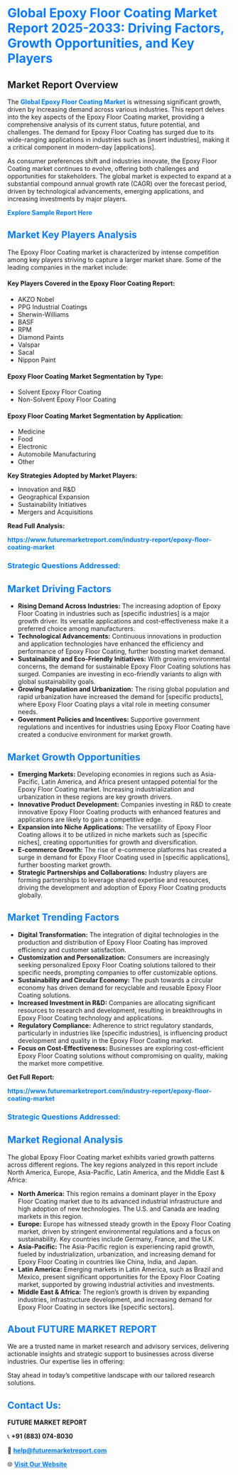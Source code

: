 <h1 style="color: #007BFF;">Global Epoxy Floor Coating Market Report 2025-2033: Driving Factors, Growth Opportunities, and Key Players</h1>

<section id="overview">
<h2>Market Report Overview</h2>
<p>The <a href="https://www.futuremarketreport.com/industry-report/epoxy-floor-coating-market" style="color: #007BFF; text-decoration: none;"><strong>Global Epoxy Floor Coating Market</strong></a> is witnessing significant growth, driven by increasing demand across various industries. This report delves into the key aspects of the Epoxy Floor Coating market, providing a comprehensive analysis of its current status, future potential, and challenges. The demand for Epoxy Floor Coating has surged due to its wide-ranging applications in industries such as [insert industries], making it a critical component in modern-day [applications].</p>
<p>As consumer preferences shift and industries innovate, the Epoxy Floor Coating market continues to evolve, offering both challenges and opportunities for stakeholders. The global market is expected to expand at a substantial compound annual growth rate (CAGR) over the forecast period, driven by technological advancements, emerging applications, and increasing investments by major players.</p>
</section>

<section id="overview">
<p><a href="https://www.futuremarketreport.com/request-sample/reportId=50509" style="color: #007BFF; text-decoration: none;"><strong>Explore Sample Report Here</strong></a></p>
</section>

<section id="key-players">
<h2 style="color: #007BFF;">Market Key Players Analysis</h2>
<p>The Epoxy Floor Coating market is characterized by intense competition among key players striving to capture a larger market share. Some of the leading companies in the market include:</p>
<h4>Key Players Covered in the Epoxy Floor Coating Report:</h4>
<ul><li>AKZO Nobel</li><li>PPG Industrial Coatings</li><li>Sherwin-Williams</li><li>BASF</li><li>RPM</li><li>Diamond Paints</li><li>Valspar</li><li>Sacal</li><li>Nippon Paint</li></ul>
<h4>Epoxy Floor Coating Market Segmentation by Type:</h4>
<ul><li>Solvent Epoxy Floor Coating</li><li>Non-Solvent Epoxy Floor Coating</li></ul>

<h4>Epoxy Floor Coating Market Segmentation by Application:</h4>
<ul><li>Medicine</li><li>Food</li><li>Electronic</li><li>Automobile Manufacturing</li><li>Other</li></ul>
<p><strong>Key Strategies Adopted by Market Players:</strong></p>
<ul>
<li>Innovation and R&D</li>
<li>Geographical Expansion</li>
<li>Sustainability Initiatives</li>
<li>Mergers and Acquisitions</li>
</ul>
</section>

<section>
<p><strong>Read Full Analysis: </strong></p><a href="https://www.futuremarketreport.com/industry-report/epoxy-floor-coating-market" style="color: #007BFF; text-decoration: none;"><strong>https://www.futuremarketreport.com/industry-report/epoxy-floor-coating-market</strong></a>
<h3 style="color: #007BFF;">Strategic Questions Addressed:</h3>
</section>

<section id="driving-factors">
<h2 style="color: #007BFF;">Market Driving Factors</h2>
<ul>
<li><strong>Rising Demand Across Industries:</strong> The increasing adoption of Epoxy Floor Coating in industries such as [specific industries] is a major growth driver. Its versatile applications and cost-effectiveness make it a preferred choice among manufacturers.</li>
<li><strong>Technological Advancements:</strong> Continuous innovations in production and application technologies have enhanced the efficiency and performance of Epoxy Floor Coating, further boosting market demand.</li>
<li><strong>Sustainability and Eco-Friendly Initiatives:</strong> With growing environmental concerns, the demand for sustainable Epoxy Floor Coating solutions has surged. Companies are investing in eco-friendly variants to align with global sustainability goals.</li>
<li><strong>Growing Population and Urbanization:</strong> The rising global population and rapid urbanization have increased the demand for [specific products], where Epoxy Floor Coating plays a vital role in meeting consumer needs.</li>
<li><strong>Government Policies and Incentives:</strong> Supportive government regulations and incentives for industries using Epoxy Floor Coating have created a conducive environment for market growth.</li>
</ul>
</section>

<section id="growth-opportunities">
<h2 style="color: #007BFF;">Market Growth Opportunities</h2>
<ul>
<li><strong>Emerging Markets:</strong> Developing economies in regions such as Asia-Pacific, Latin America, and Africa present untapped potential for the Epoxy Floor Coating market. Increasing industrialization and urbanization in these regions are key growth drivers.</li>
<li><strong>Innovative Product Development:</strong> Companies investing in R&D to create innovative Epoxy Floor Coating products with enhanced features and applications are likely to gain a competitive edge.</li>
<li><strong>Expansion into Niche Applications:</strong> The versatility of Epoxy Floor Coating allows it to be utilized in niche markets such as [specific niches], creating opportunities for growth and diversification.</li>
<li><strong>E-commerce Growth:</strong> The rise of e-commerce platforms has created a surge in demand for Epoxy Floor Coating used in [specific applications], further boosting market growth.</li>
<li><strong>Strategic Partnerships and Collaborations:</strong> Industry players are forming partnerships to leverage shared expertise and resources, driving the development and adoption of Epoxy Floor Coating products globally.</li>
</ul>
</section>

<section id="trending-factors">
<h2 style="color: #007BFF;">Market Trending Factors</h2>
<ul>
<li><strong>Digital Transformation:</strong> The integration of digital technologies in the production and distribution of Epoxy Floor Coating has improved efficiency and customer satisfaction.</li>
<li><strong>Customization and Personalization:</strong> Consumers are increasingly seeking personalized Epoxy Floor Coating solutions tailored to their specific needs, prompting companies to offer customizable options.</li>
<li><strong>Sustainability and Circular Economy:</strong> The push towards a circular economy has driven demand for recyclable and reusable Epoxy Floor Coating solutions.</li>
<li><strong>Increased Investment in R&D:</strong> Companies are allocating significant resources to research and development, resulting in breakthroughs in Epoxy Floor Coating technology and applications.</li>
<li><strong>Regulatory Compliance:</strong> Adherence to strict regulatory standards, particularly in industries like [specific industries], is influencing product development and quality in the Epoxy Floor Coating market.</li>
<li><strong>Focus on Cost-Effectiveness:</strong> Businesses are exploring cost-efficient Epoxy Floor Coating solutions without compromising on quality, making the market more competitive.</li>
</ul>
</section>

<section>
<p><strong>Get Full Report: </strong></p><a href="https://www.futuremarketreport.com/industry-report/epoxy-floor-coating-market" style="color: #007BFF; text-decoration: none;"><strong>https://www.futuremarketreport.com/industry-report/epoxy-floor-coating-market</strong></a>
<h3 style="color: #007BFF;">Strategic Questions Addressed:</h3>
</section>


<section id="regional-analysis">
<h2 style="color: #007BFF;">Market Regional Analysis</h2>
<p>The global Epoxy Floor Coating market exhibits varied growth patterns across different regions. The key regions analyzed in this report include North America, Europe, Asia-Pacific, Latin America, and the Middle East & Africa:</p>
<ul>
<li><strong>North America:</strong> This region remains a dominant player in the Epoxy Floor Coating market due to its advanced industrial infrastructure and high adoption of new technologies. The U.S. and Canada are leading markets in this region.</li>
<li><strong>Europe:</strong> Europe has witnessed steady growth in the Epoxy Floor Coating market, driven by stringent environmental regulations and a focus on sustainability. Key countries include Germany, France, and the U.K.</li>
<li><strong>Asia-Pacific:</strong> The Asia-Pacific region is experiencing rapid growth, fueled by industrialization, urbanization, and increasing demand for Epoxy Floor Coating in countries like China, India, and Japan.</li>
<li><strong>Latin America:</strong> Emerging markets in Latin America, such as Brazil and Mexico, present significant opportunities for the Epoxy Floor Coating market, supported by growing industrial activities and investments.</li>
<li><strong>Middle East & Africa:</strong> The region’s growth is driven by expanding industries, infrastructure development, and increasing demand for Epoxy Floor Coating in sectors like [specific sectors].</li>
</ul>
</section>

<footer>
<h2 style="color: #007BFF;">About FUTURE MARKET REPORT</h2>
<p>We are a trusted name in market research and advisory services, delivering actionable insights and strategic support to businesses across diverse industries. Our expertise lies in offering:</p>

<p>Stay ahead in today’s competitive landscape with our tailored research solutions.</p>

<h2 style="color: #007BFF;">Contact Us:</h2>
<p><strong>FUTURE MARKET REPORT</strong></p>
<p>📞 <strong>+91 (883) 074-8030</strong></p>
<p>📧 <strong><a href="mailto:help@futuremarketreport.com" style="color: #007BFF;">help@futuremarketreport.com</a></strong></p>
<p>🌐 <strong><a href="https://www.futuremarketreport.com/" style="color: #007BFF;">Visit Our Website</a></strong></p>
</footer>